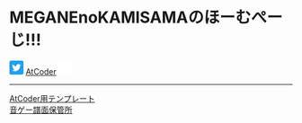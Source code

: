 # MEGANEnoKAMISAMAのほーむぺーじ!!!
<a href="https://twitter.com/GuchiyamaMEGANE"><img src="images/twitter.png" width="25px"></a>
[AtCoder](https://atcoder.jp/users/MEGANEnoKAMISAMA)
<a href="https://github.com/GODofMEGANE"><img src="images/github.png" width="25px"></a>

---
[AtCoder用テンプレート](https://godofmegane.github.io/AtCoderTmp)  
[音ゲー譜面保管所](https://godofmegane.github.io/GameHumen)
